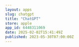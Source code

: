 ```yaml
---
layout: apps
slug: chatgpt
title: "ChatGPT"
store: apple
app_id: 6448311069
date: 2025-02-02T15:41:49Z
published: 2023-05-30T07:00:00Z
---
```

